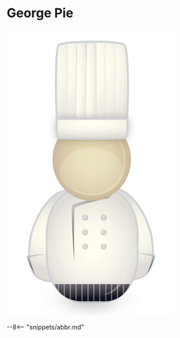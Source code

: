 <!-- SPDX-License-Identifier: CC-BY-4.0 -->
<!-- Copyright Contributors to the ODPi Egeria project. -->

# George Pie

![Icon](george-pie.png)



--8<-- "snippets/abbr.md"

